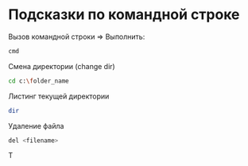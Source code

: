 # Подсказки по командной строке

Вызов командной строки => Выполнить:
```sh
cmd
```

Смена директории (change dir)
```sh
cd c:\folder_name
```

Листинг текущей директории
```sh
dir
```

Удаление файла
```sh
del <filename>
```
T